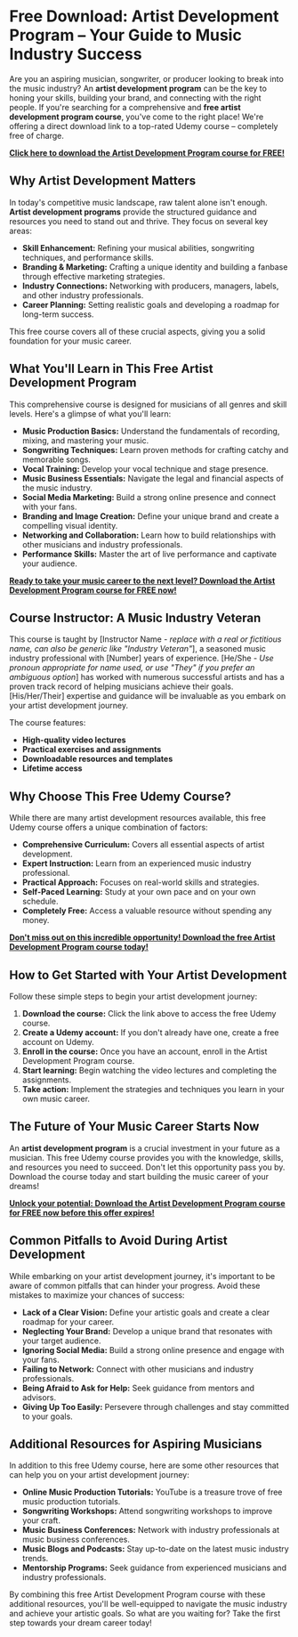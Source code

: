 # Free Download: Artist Development Program – Your Guide to Music Industry Success

Are you an aspiring musician, songwriter, or producer looking to break into the music industry? An **artist development program** can be the key to honing your skills, building your brand, and connecting with the right people. If you're searching for a comprehensive and **free artist development program course**, you've come to the right place! We're offering a direct download link to a top-rated Udemy course – completely free of charge.

[**Click here to download the Artist Development Program course for FREE!**](https://udemywork.com/artist-development-program)

## Why Artist Development Matters

In today's competitive music landscape, raw talent alone isn't enough. **Artist development programs** provide the structured guidance and resources you need to stand out and thrive. They focus on several key areas:

*   **Skill Enhancement:** Refining your musical abilities, songwriting techniques, and performance skills.
*   **Branding & Marketing:** Crafting a unique identity and building a fanbase through effective marketing strategies.
*   **Industry Connections:** Networking with producers, managers, labels, and other industry professionals.
*   **Career Planning:** Setting realistic goals and developing a roadmap for long-term success.

This free course covers all of these crucial aspects, giving you a solid foundation for your music career.

## What You'll Learn in This Free Artist Development Program

This comprehensive course is designed for musicians of all genres and skill levels. Here's a glimpse of what you'll learn:

*   **Music Production Basics:** Understand the fundamentals of recording, mixing, and mastering your music.
*   **Songwriting Techniques:** Learn proven methods for crafting catchy and memorable songs.
*   **Vocal Training:** Develop your vocal technique and stage presence.
*   **Music Business Essentials:** Navigate the legal and financial aspects of the music industry.
*   **Social Media Marketing:** Build a strong online presence and connect with your fans.
*   **Branding and Image Creation:** Define your unique brand and create a compelling visual identity.
*   **Networking and Collaboration:** Learn how to build relationships with other musicians and industry professionals.
*   **Performance Skills:** Master the art of live performance and captivate your audience.

[**Ready to take your music career to the next level? Download the Artist Development Program course for FREE now!**](https://udemywork.com/artist-development-program)

## Course Instructor: A Music Industry Veteran

This course is taught by [Instructor Name - *replace with a real or fictitious name, can also be generic like "Industry Veteran"*], a seasoned music industry professional with [Number] years of experience. [He/She - *Use pronoun appropriate for name used, or use "They" if you prefer an ambiguous option*] has worked with numerous successful artists and has a proven track record of helping musicians achieve their goals. [His/Her/Their] expertise and guidance will be invaluable as you embark on your artist development journey.

The course features:

*   **High-quality video lectures**
*   **Practical exercises and assignments**
*   **Downloadable resources and templates**
*   **Lifetime access**

## Why Choose This Free Udemy Course?

While there are many artist development resources available, this free Udemy course offers a unique combination of factors:

*   **Comprehensive Curriculum:** Covers all essential aspects of artist development.
*   **Expert Instruction:** Learn from an experienced music industry professional.
*   **Practical Approach:** Focuses on real-world skills and strategies.
*   **Self-Paced Learning:** Study at your own pace and on your own schedule.
*   **Completely Free:** Access a valuable resource without spending any money.

[**Don't miss out on this incredible opportunity! Download the free Artist Development Program course today!**](https://udemywork.com/artist-development-program)

## How to Get Started with Your Artist Development

Follow these simple steps to begin your artist development journey:

1.  **Download the course:** Click the link above to access the free Udemy course.
2.  **Create a Udemy account:** If you don't already have one, create a free account on Udemy.
3.  **Enroll in the course:** Once you have an account, enroll in the Artist Development Program course.
4.  **Start learning:** Begin watching the video lectures and completing the assignments.
5.  **Take action:** Implement the strategies and techniques you learn in your own music career.

## The Future of Your Music Career Starts Now

An **artist development program** is a crucial investment in your future as a musician. This free Udemy course provides you with the knowledge, skills, and resources you need to succeed. Don't let this opportunity pass you by. Download the course today and start building the music career of your dreams!

[**Unlock your potential: Download the Artist Development Program course for FREE now before this offer expires!**](https://udemywork.com/artist-development-program)

## Common Pitfalls to Avoid During Artist Development

While embarking on your artist development journey, it's important to be aware of common pitfalls that can hinder your progress. Avoid these mistakes to maximize your chances of success:

*   **Lack of a Clear Vision:** Define your artistic goals and create a clear roadmap for your career.
*   **Neglecting Your Brand:** Develop a unique brand that resonates with your target audience.
*   **Ignoring Social Media:** Build a strong online presence and engage with your fans.
*   **Failing to Network:** Connect with other musicians and industry professionals.
*   **Being Afraid to Ask for Help:** Seek guidance from mentors and advisors.
*   **Giving Up Too Easily:** Persevere through challenges and stay committed to your goals.

## Additional Resources for Aspiring Musicians

In addition to this free Udemy course, here are some other resources that can help you on your artist development journey:

*   **Online Music Production Tutorials:** YouTube is a treasure trove of free music production tutorials.
*   **Songwriting Workshops:** Attend songwriting workshops to improve your craft.
*   **Music Business Conferences:** Network with industry professionals at music business conferences.
*   **Music Blogs and Podcasts:** Stay up-to-date on the latest music industry trends.
*   **Mentorship Programs:** Seek guidance from experienced musicians and industry professionals.

By combining this free Artist Development Program course with these additional resources, you'll be well-equipped to navigate the music industry and achieve your artistic goals. So what are you waiting for? Take the first step towards your dream career today!
